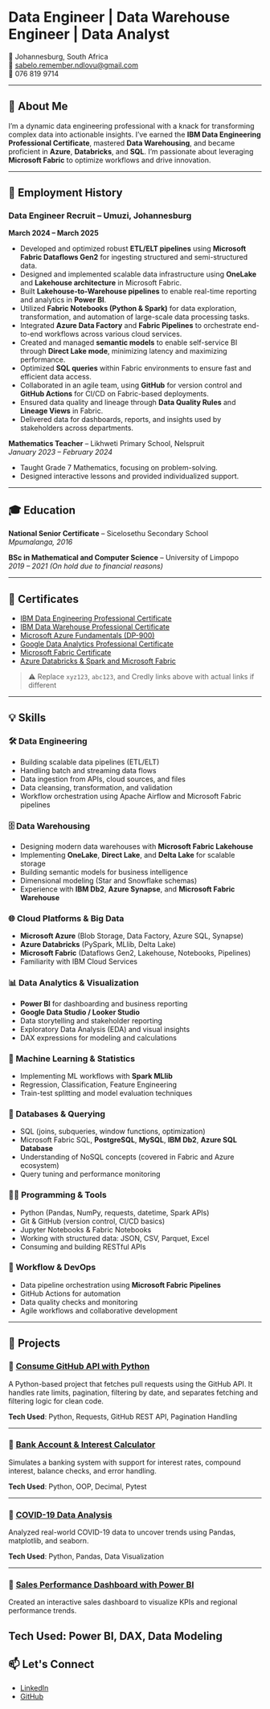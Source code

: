 # Data Engineer | Data Warehouse Engineer | Data Analyst 

📍 Johannesburg, South Africa  
📧 sabelo.remember.ndlovu@gmail.com  
📱 076 819 9714  

---

## 👋 About Me  
I’m a dynamic data engineering professional with a knack for transforming complex data into actionable insights. I’ve earned the **IBM Data Engineering Professional Certificate**, mastered **Data Warehousing**, and became proficient in **Azure**, **Databricks**, and **SQL**. I’m passionate about leveraging **Microsoft Fabric** to optimize workflows and drive innovation.  

---

## 💼 Employment History  
### Data Engineer Recruit – Umuzi, Johannesburg  
**March 2024 – March 2025**

- Developed and optimized robust **ETL/ELT pipelines** using **Microsoft Fabric Dataflows Gen2** for ingesting structured and semi-structured data.  
- Designed and implemented scalable data infrastructure using **OneLake** and **Lakehouse architecture** in Microsoft Fabric.  
- Built **Lakehouse-to-Warehouse pipelines** to enable real-time reporting and analytics in **Power BI**.  
- Utilized **Fabric Notebooks (Python & Spark)** for data exploration, transformation, and automation of large-scale data processing tasks.  
- Integrated **Azure Data Factory** and **Fabric Pipelines** to orchestrate end-to-end workflows across various cloud services.  
- Created and managed **semantic models** to enable self-service BI through **Direct Lake mode**, minimizing latency and maximizing performance.  
- Optimized **SQL queries** within Fabric environments to ensure fast and efficient data access.  
- Collaborated in an agile team, using **GitHub** for version control and **GitHub Actions** for CI/CD on Fabric-based deployments.  
- Ensured data quality and lineage through **Data Quality Rules** and **Lineage Views** in Fabric.  
- Delivered data for dashboards, reports, and insights used by stakeholders across departments.


**Mathematics Teacher** – Likhweti Primary School, Nelspruit  
*January 2023 – February 2024*  
- Taught Grade 7 Mathematics, focusing on problem-solving.  
- Designed interactive lessons and provided individualized support.

---

## 🎓 Education  

**National Senior Certificate** – Sicelosethu Secondary School  
*Mpumalanga, 2016*  

**BSc in Mathematical and Computer Science** – University of Limpopo  
*2019 – 2021 (On hold due to financial reasons)*  

---

## 📜 Certificates  

- [IBM Data Engineering Professional Certificate](https://www.credly.com/badges/bb67b154-2a34-43e5-b6f6-f4a39b52922b/public_url)  
- [IBM Data Warehouse Professional Certificate](https://www.credly.com/badges/d6f93c79-4c87-4ac5-880c-139e49f9aa8a/public_url)  
- [Microsoft Azure Fundamentals (DP-900)](https://learn.microsoft.com/en-us/users/sabelondlovu-6853/credentials)  
- [Google Data Analytics Professional Certificate](https://www.coursera.org/account/accomplishments/professional-cert/xyz123)  
- [Microsoft Fabric Certificate](https://learn.microsoft.com/en-us/users/sabelondlovu-6853/credentials)  
- [Azure Databricks & Spark and Microsoft Fabric](https://www.udemy.com/certificate/UC-abc123/)  

> ⚠️ Replace `xyz123`, `abc123`, and Credly links above with actual links if different

---

## 💡 Skills

### 🛠️ Data Engineering  
- Building scalable data pipelines (ETL/ELT)  
- Handling batch and streaming data flows  
- Data ingestion from APIs, cloud sources, and files  
- Data cleansing, transformation, and validation  
- Workflow orchestration using Apache Airflow and Microsoft Fabric pipelines  

### 🗄️ Data Warehousing  
- Designing modern data warehouses with **Microsoft Fabric Lakehouse**  
- Implementing **OneLake**, **Direct Lake**, and **Delta Lake** for scalable storage  
- Building semantic models for business intelligence  
- Dimensional modeling (Star and Snowflake schemas)  
- Experience with **IBM Db2**, **Azure Synapse**, and **Microsoft Fabric Warehouse**  

### 🌐 Cloud Platforms & Big Data  
- **Microsoft Azure** (Blob Storage, Data Factory, Azure SQL, Synapse)  
- **Azure Databricks** (PySpark, MLlib, Delta Lake)  
- **Microsoft Fabric** (Dataflows Gen2, Lakehouse, Notebooks, Pipelines)  
- Familiarity with IBM Cloud Services  

### 📊 Data Analytics & Visualization  
- **Power BI** for dashboarding and business reporting  
- **Google Data Studio / Looker Studio**  
- Data storytelling and stakeholder reporting  
- Exploratory Data Analysis (EDA) and visual insights  
- DAX expressions for modeling and calculations  

### 🧠 Machine Learning & Statistics  
- Implementing ML workflows with **Spark MLlib**  
- Regression, Classification, Feature Engineering  
- Train-test splitting and model evaluation techniques  

### 💾 Databases & Querying  
- SQL (joins, subqueries, window functions, optimization)  
- Microsoft Fabric SQL, **PostgreSQL**, **MySQL**, **IBM Db2**, **Azure SQL Database**  
- Understanding of NoSQL concepts (covered in Fabric and Azure ecosystem)  
- Query tuning and performance monitoring  

### 👨‍💻 Programming & Tools  
- Python (Pandas, NumPy, requests, datetime, Spark APIs)  
- Git & GitHub (version control, CI/CD basics)  
- Jupyter Notebooks & Fabric Notebooks  
- Working with structured data: JSON, CSV, Parquet, Excel  
- Consuming and building RESTful APIs  

### 🔧 Workflow & DevOps  
- Data pipeline orchestration using **Microsoft Fabric Pipelines**  
- GitHub Actions for automation  
- Data quality checks and monitoring  
- Agile workflows and collaborative development  

---
## 🚀 Projects

### 🔹 [Consume GitHub API with Python](https://github.com/YourUsername/consume-github-api-python)
A Python-based project that fetches pull requests using the GitHub API. It handles rate limits, pagination, filtering by date, and separates fetching and filtering logic for clean code.

**Tech Used**: Python, Requests, GitHub REST API, Pagination Handling

---

### 🔹 [Bank Account & Interest Calculator](https://github.com/YourUsername/banking-system)
Simulates a banking system with support for interest rates, compound interest, balance checks, and error handling.

**Tech Used**: Python, OOP, Decimal, Pytest

---

### 🔹 [COVID-19 Data Analysis](https://github.com/YourUsername/covid-data-analysis)
Analyzed real-world COVID-19 data to uncover trends using Pandas, matplotlib, and seaborn.

**Tech Used**: Python, Pandas, Data Visualization

---

### 🔹 [Sales Performance Dashboard with Power BI](https://github.com/YourUsername/sales-dashboard)
Created an interactive sales dashboard to visualize KPIs and regional performance trends.

**Tech Used**: Power BI, DAX, Data Modeling
---


## 📫 Let's Connect  
- [LinkedIn](https://https://www.linkedin.com/in/sabelo-remember-ndlovu-427297311/)  
- [GitHub](https://srsuccestemusandlovu.github.io/)

